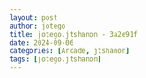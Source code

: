 ```yaml
---
layout: post
author: jotego
title: jotego.jtshanon - 3a2e91f
date: 2024-09-06
categories: [Arcade, jtshanon]
tags: [jotego.jtshanon]
---
```


